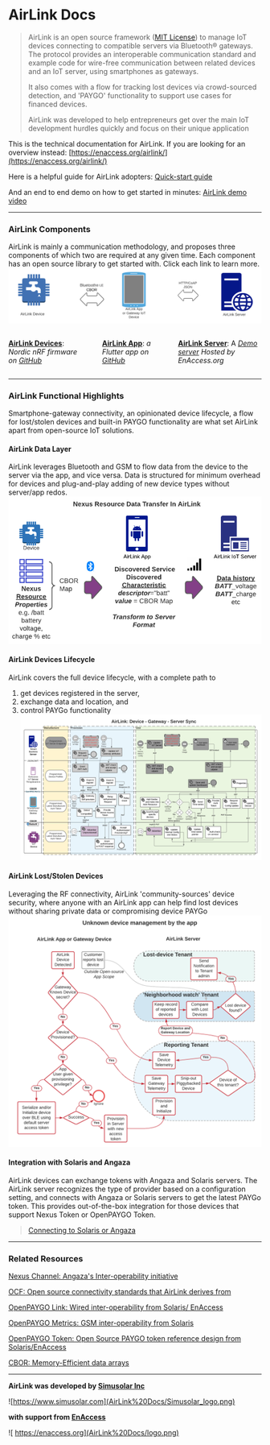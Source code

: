 # AirLink Docs

> AirLink is an open source framework ([MIT License](https://opensource.org/licenses/MIT)) to manage IoT devices connecting to compatible servers via Bluetooth® gateways. The protocol provides an interoperable communication standard and example code for wire-free communication between related devices and an IoT server, using smartphones as gateways. 
> 
> It also comes with a flow for tracking lost devices via crowd-sourced detection, and 'PAYGO' functionality to support use cases for financed devices.
>
> AirLink was developed to help entrepreneurs get over the main IoT development hurdles quickly and focus on their unique application

This is the technical documentation for AirLink. If you are looking for an overview instead:
[https://enaccess.org/airlink/](https://enaccess.org/airlink/)

Here is a helpful guide for AirLink adopters: [Quick-start guide](AirLink%20Docs/Quick-start%20guide.md)

And an end to end demo on how to get started in minutes: [AirLink demo video](https://youtu.be/OAEcQaUBIao)


---

### AirLink Components
AirLink is mainly a communication methodology, and proposes three components of which two are required at any given time. Each component has an open source library to get started with. Click each link to learn more.
![Screenshot 2023-01-19 at 11.58.05 AM.png](AirLink%20Docs/Screenshot_2023-01-19_at_11.58.05_AM.png)

<div class="columns" style="column-count: 3;">

**[AirLink Devices](AirLink%20Docs/AirLink%20Devices.md)**: *Nordic nRF firmware on [GitHub](https://github.com/EnAccess/AirLink-Devices)*

<div class="column-break"></div>

**[AirLink App](AirLink%20Docs/AirLink%20App.md)**: *a Flutter app on [GitHub](https://github.com/EnAccess/Airlink-App)*

<div class="column-break"></div>

**[AirLink Server](AirLink%20Docs/AirLink%20Server.md)**: A *[Demo server](https://airlink.enaccess.org) Hosted by EnAccess.org*
</div>


---

### AirLink Functional Highlights
Smartphone-gateway connectivity, an opinionated device lifecycle, a flow for lost/stolen devices and built-in PAYGO functionality are what set AirLink apart from open-source IoT solutions.

#### AirLink Data Layer
AirLink leverages Bluetooth and GSM to flow data from the device to the server via the app, and vice versa. Data is structured for minimum overhead for devices and plug-and-play adding of new device types without server/app redos.
![AirLink Data flow](AirLink%20Docs/Simusolar_Architecture_Diagram_-_IoT_Data_Flow.png)

#### AirLink Devices Lifecycle
AirLink covers the full device lifecycle, with a complete path to 
1. get devices registered in the server, 
2. exchange data and location, and
3. control PAYGo functionality
![AirLink interactions during device manufacture, provisioning and use](AirLink%20Docs/IoT_Communications_and_Components_spec_-_App_Architecture.png)

#### AirLink Lost/Stolen Devices
Leveraging the RF connectivity, AirLink 'community-sources' device security, where anyone with an AirLink app can help find lost devices without sharing private data or compromising device PAYGo
![**AirLink Lost/Stolen Devices Flow**](AirLink%20Docs/AirLink_Unknown_Device_Flow.png)

#### Integration with Solaris and Angaza
AirLink devices can exchange tokens with Angaza and Solaris servers. The AirLink server recognizes the type of provider based on a configuration setting, and connects with Angaza or Solaris servers to get the latest PAYGo token. This provides out-of-the-box integration for those devices that support Nexus Token or OpenPAYGO Token.
>[Connecting to Solaris or Angaza](AirLink%20Docs/Connecting%20to%20Solaris%20or%20Angaza.md)

---

### Related Resources
[Nexus Channel: Angaza's Inter-operability initiative](https://angaza.github.io/nexus-channel-models/resource_type_spec.html)

[OCF: Open source connectivity standards that AirLink derives from](https://www.google.com/url?sa=t&rct=j&q=&esrc=s&source=web&cd=&cad=rja&uact=8&ved=2ahUKEwionv_ev7zyAhXM8uAKHbRED4oQFnoECAgQAQ&url=https%3A%2F%2Fopenconnectivity.org%2Fdeveloper%2Fspecifications%2F&usg=AOvVaw1qzAFKPKuOt-Sv9a1-V_jA)

[OpenPAYGO Link: Wired inter-operability from Solaris/ EnAccess](https://github.com/EnAccess/OpenPAYGO-Link/tree/main/Documentation)

[OpenPAYGO Metrics: GSM inter-operability from Solaris](https://github.com/openpaygo/metrics)

[OpenPAYGO Token: Open Source PAYGO token reference design from Solaris/EnAccess](https://github.com/EnAccess/OpenPAYGO-Token)

[CBOR: Memory-Efficient data arrays](http://cbor.io)


---
**AirLink was developed by [Simusolar Inc](https://www.simusolar.com)**

![https://www.simusolar.com](AirLink%20Docs/Simusolar_logo.png)

**with support from [EnAccess](http://enaccess.org)**

![ https://enaccess.org](AirLink%20Docs/logo.png)

